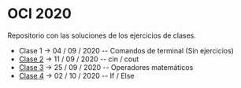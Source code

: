 # OCI 2020

Repositorio con las soluciones de los ejercicios de clases.

- Clase 1 -> 04 / 09 / 2020 -- Comandos de terminal (Sin ejercicios)
- [Clase 2](Clase%202) -> 11 / 09 / 2020 -- cin / cout
- [Clase 3](Clase%203) -> 25 / 09 / 2020 -- Operadores matemáticos
- [Clase 4](Clase%204) -> 02 / 10 / 2020 -- If / Else
